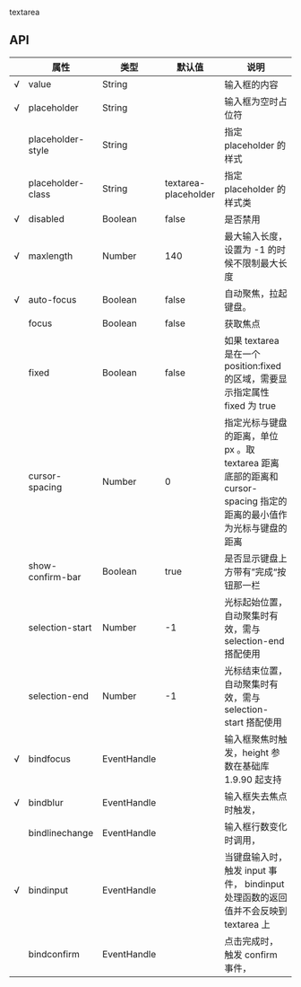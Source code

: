 textarea

## API

|     | 属性              | 类型        | 默认值               | 说明                                                                                                               |
| --- | ----------------- | ----------- | -------------------- | ------------------------------------------------------------------------------------------------------------------ |
| √   | value             | String      |                      | 输入框的内容                                                                                                       |
| √   | placeholder       | String      |                      | 输入框为空时占位符                                                                                                 |
|     | placeholder-style | String      |                      | 指定 placeholder 的样式                                                                                            |
|     | placeholder-class | String      | textarea-placeholder | 指定 placeholder 的样式类                                                                                          |
| √   | disabled          | Boolean     | false                | 是否禁用                                                                                                           |
| √   | maxlength         | Number      | 140                  | 最大输入长度，设置为 -1 的时候不限制最大长度                                                                       |
| √   | auto-focus        | Boolean     | false                | 自动聚焦，拉起键盘。                                                                                               |
|     | focus             | Boolean     | false                | 获取焦点                                                                                                           |
|     | fixed             | Boolean     | false                | 如果 textarea 是在一个 position:fixed 的区域，需要显示指定属性 fixed 为 true                                       |
|     | cursor-spacing    | Number      | 0                    | 指定光标与键盘的距离，单位 px 。取 textarea 距离底部的距离和 cursor-spacing 指定的距离的最小值作为光标与键盘的距离 |
|     | show-confirm-bar  | Boolean     | true                 | 是否显示键盘上方带有”完成“按钮那一栏                                                                               |
|     | selection-start   | Number      | -1                   | 光标起始位置，自动聚集时有效，需与 selection-end 搭配使用                                                          |
|     | selection-end     | Number      | -1                   | 光标结束位置，自动聚集时有效，需与 selection-start 搭配使用                                                        |
| √   | bindfocus         | EventHandle |                      | 输入框聚焦时触发，height 参数在基础库 1.9.90 起支持                                                                |
| √   | bindblur          | EventHandle |                      | 输入框失去焦点时触发，                                                                                             |
|     | bindlinechange    | EventHandle |                      | 输入框行数变化时调用，                                                                                             |
| √   | bindinput         | EventHandle |                      | 当键盘输入时，触发 input 事件， bindinput 处理函数的返回值并不会反映到 textarea 上                                 |
|     | bindconfirm       | EventHandle |                      | 点击完成时， 触发 confirm 事件，                                                                                   |
